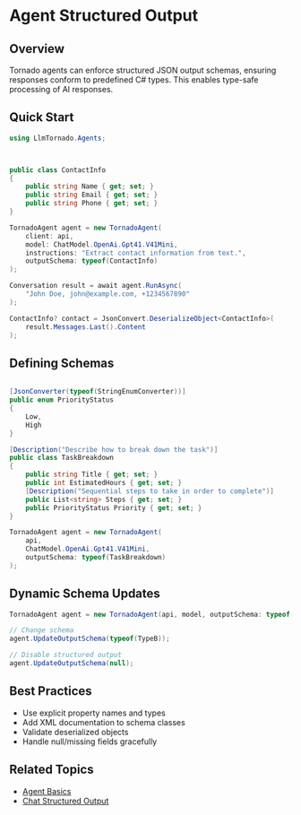 # Agent Structured Output

## Overview

Tornado agents can enforce structured JSON output schemas, ensuring responses conform to predefined C# types. This enables type-safe processing of AI responses.

## Quick Start

```csharp
using LlmTornado.Agents;



public class ContactInfo
{
    public string Name { get; set; }
    public string Email { get; set; }
    public string Phone { get; set; }
}

TornadoAgent agent = new TornadoAgent(
    client: api,
    model: ChatModel.OpenAi.Gpt41.V41Mini,
    instructions: "Extract contact information from text.",
    outputSchema: typeof(ContactInfo)
);

Conversation result = await agent.RunAsync(
    "John Doe, john@example.com, +1234567890"
);

ContactInfo? contact = JsonConvert.DeserializeObject<ContactInfo>(
    result.Messages.Last().Content
);
```

## Defining Schemas

```csharp

[JsonConverter(typeof(StringEnumConverter))]
public enum PriorityStatus
{
    Low, 
    High
}

[Description("Describe how to break down the task")]
public class TaskBreakdown
{
    public string Title { get; set; }
    public int EstimatedHours { get; set; }
    [Description("Sequential steps to take in order to complete")]
    public List<string> Steps { get; set; }
    public PriorityStatus Priority { get; set; }
}

TornadoAgent agent = new TornadoAgent(
    api,
    ChatModel.OpenAi.Gpt41.V41Mini,
    outputSchema: typeof(TaskBreakdown)
);
```


## Dynamic Schema Updates

```csharp
TornadoAgent agent = new TornadoAgent(api, model, outputSchema: typeof(TypeA));

// Change schema
agent.UpdateOutputSchema(typeof(TypeB));

// Disable structured output
agent.UpdateOutputSchema(null);
```

## Best Practices

- Use explicit property names and types
- Add XML documentation to schema classes
- Validate deserialized objects
- Handle null/missing fields gracefully

## Related Topics

- [Agent Basics](./1.%20basics.md)
- [Chat Structured Output](../../1.%20LlmTornado/1.%20Chat/3.%20structured-output.md)
